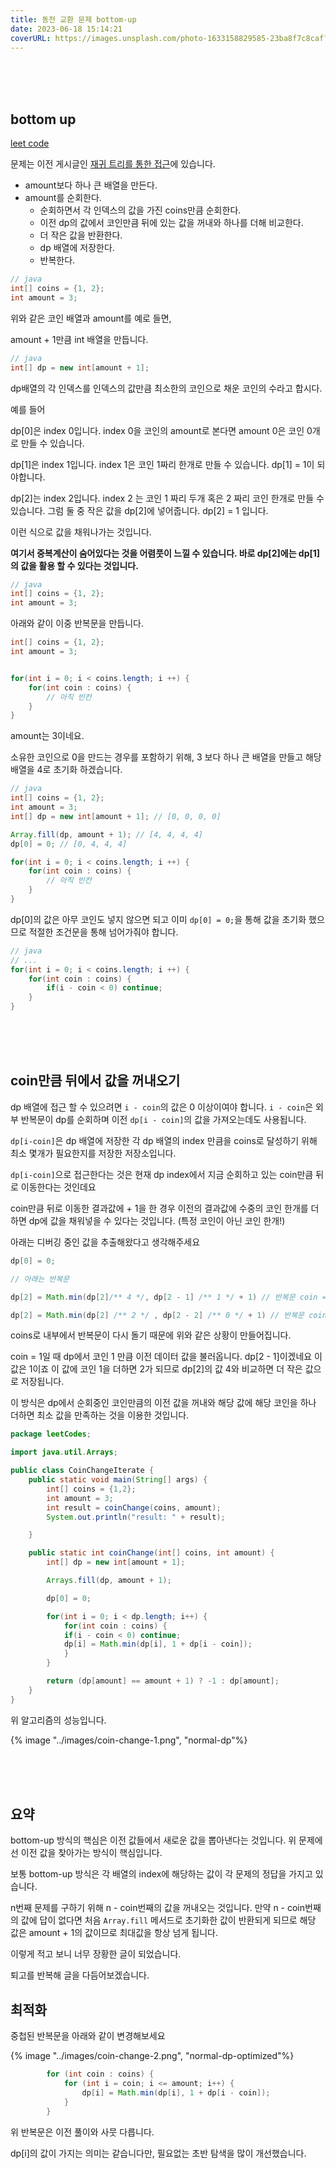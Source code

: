 ```yaml
---
title: 동전 교환 문제 bottom-up
date: 2023-06-18 15:14:21
coverURL: https://images.unsplash.com/photo-1633158829585-23ba8f7c8caf?ixlib=rb-4.0.3&ixid=M3wxMjA3fDB8MHxwaG90by1wYWdlfHx8fGVufDB8fHx8fA%3D%3D&auto=format&fit=crop&w=1770&q=80
---
```

<br />
<br />
<br />

## bottom up

<a href="https://leetcode.com/problems/coin-change">leet code</a>

문제는 이전 게시글인 <a href="/blog/JAVA/leet-code/coin-change-problem/">재귀 트리를 통한 접근</a>에 있습니다.

- amount보다 하나 큰 배열을 만든다.
- amount를 순회한다.
  - 순회하면서 각 인덱스의 값을 가진 coins만큼 순회한다.
  - 이전 dp의 값에서 코인만큼 뒤에 있는 값을 꺼내와 하나를 더해 비교한다.
  - 더 작은 값을 반환한다.
  - dp 배열에 저장한다.
  - 반복한다.
  
```java
// java
int[] coins = {1, 2};
int amount = 3;
```

위와 같은 코인 배열과 amount를 예로 들면,

amount + 1만큼 int 배열을 만듭니다.

```java
// java
int[] dp = new int[amount + 1];
```

dp배열의 각 인덱스를
인덱스의 값만큼 최소한의 코인으로 채운 코인의 수라고 합시다.

예를 들어

dp[0]은 index 0입니다. index 0을 코인의 amount로 본다면
amount 0은 코인 0개로 만들 수 있습니다.

dp[1]은 index 1입니다. index 1은 코인 1짜리 한개로 만들 수 있습니다.
dp[1] = 1이 되야합니다.

dp[2]는 index 2입니다. index 2 는 코인 1 짜리 두개 혹은 2 짜리 코인 한개로 만들 수 있습니다.
그럼 둘 중 작은 값을 dp[2]에 넣어줍니다. dp[2] = 1 입니다.

이런 식으로 값을 채워나가는 것입니다.

**여기서 중복계산이 숨어있다는 것을 어렴풋이 느낄 수 있습니다.
바로 dp[2]에는 dp[1]의 값을 활용 할 수 있다는 것입니다.**


```java
// java
int[] coins = {1, 2};
int amount = 3;
```
아래와 같이 이중 반복문을 만듭니다.


```java
int[] coins = {1, 2};
int amount = 3;


for(int i = 0; i < coins.length; i ++) {
    for(int coin : coins) {
        // 아직 빈칸
    }
}
```

amount는 3이네요.

소유한 코인으로 0을 만드는 경우를 포함하기 위해,
3 보다 하나 큰 배열을 만들고 해당 배열을
4로 초기화 하겠습니다.


```java
// java
int[] coins = {1, 2};
int amount = 3;
int[] dp = new int[amount + 1]; // [0, 0, 0, 0]

Array.fill(dp, amount + 1); // [4, 4, 4, 4]
dp[0] = 0; // [0, 4, 4, 4]

for(int i = 0; i < coins.length; i ++) {
    for(int coin : coins) {
        // 아직 빈칸
    }
}
```
dp[0]의 값은 아무 코인도 넣지 않으면 되고 이미 `dp[0] = 0;`을 통해 값을 초기화 했으므로
적절한 조건문을 통해 넘어가줘야 합니다. 

```java
// java 
// ...
for(int i = 0; i < coins.length; i ++) {
    for(int coin : coins) {
        if(i - coin < 0) continue;
    }
}
```

<br />
<br />
<br />

## coin만큼 뒤에서 값을 꺼내오기

dp 배열에 접근 할 수 있으려면 `i - coin`의 값은 0 이상이여야 합니다.
`i - coin`은 외부 반복문이 dp를 순회하며 이전 `dp[i - coin]`의 값을 가져오는데도 사용됩니다.

`dp[i-coin]`은 dp 배열에 저장한 각 dp 배열의 index 만큼을 coins로 달성하기 위해
최소 몇개가 필요한지를 저장한 저장소입니다.

`dp[i-coin]`으로 접근한다는 것은 현재 dp index에서 지금 순회하고 있는 coin만큼
뒤로 이동한다는 것인데요

coin만큼 뒤로 이동한 결과값에 + 1을 한 경우 이전의 결과값에 수중의 코인 한개를 더하면
dp에 값을 채워넣을 수 있다는 것입니다. (특정 코인이 아닌 코인 한개!)

아래는 디버깅 중인 값을 추출해왔다고 생각해주세요
```java
dp[0] = 0;

// 아래는 반복문

dp[2] = Math.min(dp[2]/** 4 */, dp[2 - 1] /** 1 */ + 1) // 반복문 coin = 1 일 때,

dp[2] = Math.min(dp[2] /** 2 */ , dp[2 - 2] /** 0 */ + 1) // 반복문 coin = 2 일 때
```
coins로 내부에서 반복문이 다시 돌기 때문에 위와 같은 상황이 만들어집니다.

coin = 1일 때 dp에서 코인 1 만큼 이전 데이터 값을 불러옵니다.
dp[2 - 1]이겠네요 이 값은 1이죠 이 값에 코인 1을 더하면 2가 되므로 dp[2]의 값 4와 비교하면 더 작은 값으로 저장됩니다.

이 방식은 dp에서 순회중인 코인만큼의 이전 값을 꺼내와 해당 값에 해당 코인을 하나 더하면 최소 값을 만족하는 것을 이용한 것입니다.

```java
package leetCodes;

import java.util.Arrays;

public class CoinChangeIterate {
	public static void main(String[] args) {
		int[] coins = {1,2};
		int amount = 3;
		int result = coinChange(coins, amount);
		System.out.println("result: " + result);

	}

	public static int coinChange(int[] coins, int amount) {
		int[] dp = new int[amount + 1];

		Arrays.fill(dp, amount + 1);

		dp[0] = 0;

		for(int i = 0; i < dp.length; i++) {
			for(int coin : coins) {
			if(i - coin < 0) continue;
			dp[i] = Math.min(dp[i], 1 + dp[i - coin]);
			}
		}

		return (dp[amount] == amount + 1) ? -1 : dp[amount];
	}
}
```

위 알고리즘의 성능입니다.

{% image "../images/coin-change-1.png", "normal-dp"%}


<br />
<br />
<br />

## 요약

bottom-up 방식의 핵심은 이전 값들에서 새로운 값을 뽑아낸다는 것입니다.
위 문제에선 이전 값을 찾아가는 방식이 핵심입니다.

보통 bottom-up 방식은 각 배열의 index에 해당하는 값이
각 문제의 정답을 가지고 있습니다.

n번째 문제를 구하기 위해 n - coin번째의 값을 꺼내오는 것입니다.
만약 n - coin번째의 값에 답이 없다면 처음 `Array.fill` 메서드로
초기화한 값이 반환되게 되므로 해당 값은 amount + 1의 값이므로
최대값을 항상 넘게 됩니다.

이렇게 적고 보니 너무 장황한 글이 되었습니다.

퇴고를 반복해 글을 다듬어보겠습니다.

## 최적화

중첩된 반복문을 아래와 같이 변경해보세요

{% image "../images/coin-change-2.png", "normal-dp-optimized"%}

```java
		for (int coin : coins) {
			for (int i = coin; i <= amount; i++) {
				dp[i] = Math.min(dp[i], 1 + dp[i - coin]);
			}
		}
```

위 반복문은 이전 풀이와 사뭇 다릅니다.

dp[i]의 값이 가지는 의미는 같습니다만, 필요없는 초반 탐색을 많이 개선했습니다.

